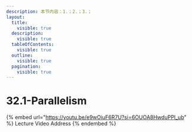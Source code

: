 ```yaml
---
description: 本节内容：1.；2.；3.；
layout:
  title:
    visible: true
  description:
    visible: true
  tableOfContents:
    visible: true
  outline:
    visible: true
  pagination:
    visible: true
---
```


# 32.1-Parallelism

{% embed url="https://youtu.be/e9wOiuF6R7U?si=6OUOA8HwduPPl_ub" %}
Lecture Video Address
{% endembed %}
